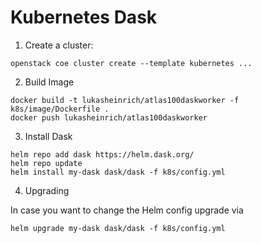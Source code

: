 # Kubernetes Dask

1. Create a cluster:

```
openstack coe cluster create --template kubernetes ...
```

2. Build Image

```
docker build -t lukasheinrich/atlas100daskworker -f k8s/image/Dockerfile .
docker push lukasheinrich/atlas100daskworker
```

3. Install Dask

```
helm repo add dask https://helm.dask.org/
helm repo update
helm install my-dask dask/dask -f k8s/config.yml
```


4. Upgrading

In case you want to change the Helm config upgrade via

```
helm upgrade my-dask dask/dask -f k8s/config.yml
```
